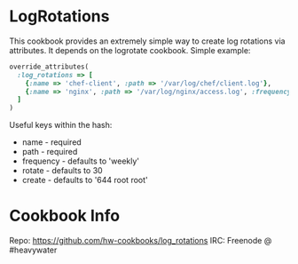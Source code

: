 LogRotations
============

This cookbook provides an extremely simple way to create log rotations via
attributes. It depends on the logrotate cookbook. Simple example:

```ruby
override_attributes(
  :log_rotations => [
    {:name => 'chef-client', :path => '/var/log/chef/client.log'},
    {:name => 'nginx', :path => '/var/log/nginx/access.log', :frequency => 'daily'}
  ]
)
```

Useful keys within the hash:

* name - required
* path - required
* frequency - defaults to 'weekly'
* rotate - defaults to 30
* create - defaults to '644 root root'

Cookbook Info
=============

Repo: https://github.com/hw-cookbooks/log_rotations
IRC: Freenode @ #heavywater
